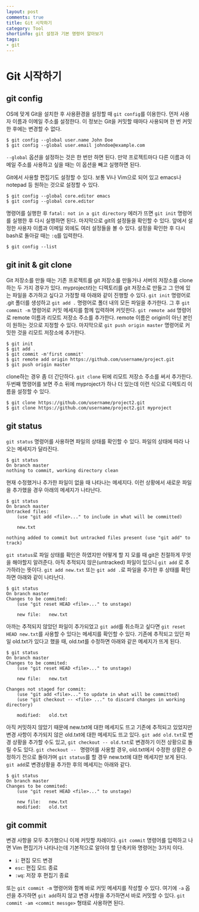 ```yaml
---
layout: post
comments: true
title: Git 시작하기
category: Tool
shortinfo: git 설정과 기본 명령어 알아보기
tags:
- git
---
```




# Git 시작하기



## git config

OS에 맞게 Git을 설치한 후 사용환경을 설정할 때 `git config`를 이용한다. 먼저 사용자 이름과 이메일 주소를 설정한다. 이 정보는 Git을 커밋할 때마다 사용되며 한 번 커밋한 후에는 변경할 수 없다.

```shell
$ git config --global user.name John Doe
$ git config --global user.email johndoe@example.com
```

`--global` 옵션을 설정하는 것은 한 번만 하면 된다. 만약 프로젝트마다 다른 이름과 이메일 주소를 사용하고 싶을 때는 이 옵션을 빼고 실행하면 된다.

Git에서 사용할 편집기도 설정할 수 있다. 보통 Vi나 Vim으로 되어 있고 emacs나 notepad 등 원하는 것으로 설정할 수 있다.

```shell
$ git config --global core.editor emacs
$ git config --global core.editor 
```

명령어를 실행한 후 `fatal: not in a git directory`  에러가 뜨면 `git init` 명령어를 실행한 후 다시 실행하면 된다. 마지막으로 git의 설정들을 확인할 수 있다. 앞에서 설정한 사용자 이름과 이메일 외에도 여러 설정들을 볼 수 있다. 설정을 확인한 후 다시 bash로 돌아갈 때는 `:q`를 입력한다.

```shell
$ git config --list
```



## git init & git clone

Git 저장소를 만들 때는 기존 프로젝트를 git 저장소를 만들거나 서버의 저장소를 clone하는 두 가지 경우가 있다. myproject라는 디렉토리를 git 저장소로 만들고 그 안에 있는 파일을 추가하고 싶다고 가정할 때 아래와 같이 진행할 수 있다. `git init` 명령어로 .git 폴더를 생성하고 `git add .` 명령어로 폴더 내의 모든 파일을 추가한다. 그 후 `git commit -m` 명령어로 커밋 메세지를 함께 입력하며 커밋한다. `git remote add` 명령어로 remote 이름과 리모트 저장소 주소를 추가한다. remote 이름은 origin이 아닌 본인이 원하는 것으로 지정할 수 있다. 마지막으로  `git push origin master` 명령어로 커밋한 것을 리모트 저장소에 추가한다. 

```shell
$ git init
$ git add .
$ git commit -m'first commit'
$ git remote add origin https://github.com/username/project.git
$ git push origin master
```

clone하는 경우 좀 더 간단하다. `git clone` 뒤에 리모트 저장소 주소를 써서 추가한다. 두번째 명령어를 보면 주소 뒤에 myproject가 하나 더 있는데 이런 식으로 디렉토리 이름을 설정할 수 있다. 

```shell
$ git clone https://github.com/username/project2.git
$ git clone https://github.com/username/project2.git myproject
```



## git status

`git status` 명령어를 사용하면 파일의 상태를 확인할 수 있다. 파일의 상태에 따라 나오는 메세지가 달라진다.

```shell
$ git status
On branch master
nothing to commit, working directory clean
```

현재 수정했거나 추가한 파일이 없을 때 나타나는 메세지다. 이런 상황에서 새로운 파일을 추가했을 경우 아래의 메세지가 나타난다.

```shell
$ git status
On branch master
Untracked files:
	(use "git add <file>..." to include in what will be committed)
	
	new.txt
	
nothing added to commit but untracked files present (use "git add" to track)
```

`git status`로 파일 상태를 확인은 하였지만 어떻게 할 지 모를 때 git은 친절하게 무엇을 해야할지 알려준다. 아직 추적되지 않은(untracked) 파일이 있으니 `git add` 로 추가하라는 뜻이다. `git add new.txt` 또는 `git add .`로 파일을 추가한 후 상태를 확인하면 아래와 같이 나타난다.

```shell
$ git status
On branch master
Changes to be commited:
	(use "git reset HEAD <file>..." to unstage)
	
	new file:	new.txt
```

아까는 추적되지 않았던 파일이 추가되었고 `git add`를 취소하고 싶다면 `git reset HEAD new.txt`를 사용할 수 있다는 메세지를 확인할 수 있다. 기존에 추적되고 있던 파일 old.txt가 있다고 했을 때, old.txt를 수정하면 아래와 같은 메세지가 뜨게 된다.

```shell
$ git status
On branch master
Changes to be commited:
	(use "git reset HEAD <file>..." to unstage)
	
	new file:	new.txt

Changes not staged for commit:
	(use "git add <file>..." to update in what will be committed)
	(use "git checkout -- <file> ..." to discard changes in working directory)
	
	modified:	old.txt
```

아직 커밋하지 않았기 때문에 new.txt에 대한 메세지도 뜨고 기존에 추적되고 있었지만 변경 사항이 추가되지 않은 old.txt에 대한 메세지도 뜨고 있다. `git add old.txt`로 변경 상황을 추가할 수도 있고,  `git checkout -- old.txt`로 변경하기 이전 상황으로 돌릴 수도 있다. `git checkout -- ` 명령어를 사용할 경우, old.txt에서 수정한 상황은 수정하기 전으로 돌아가며 `git status`를 할 경우 new.txt에 대한 메세지만 보게 된다. `git add`로 변경상황을 추가한 후의 메세지는 아래와 같다.

```shell
$ git status
On branch master
Changes to be commited:
	(use "git reset HEAD <file>..." to unstage)
	
	new file:	new.txt
	modified:	old.txt
```



## git commit

변경 사항을 모두 추가했으니 이제 커밋할 차례이다. `git commit` 명령어를 입력하고 나면 Vim 편집기가 나타나는데 기본적으로 알아야 할 단축키와 명령어는 3가지 이다. 

- `i`: 편집 모드 변경
- `esc`: 편집 모드 종료
- `:wq`: 저장 후 편집기 종료 

또는 `git commit -m` 명령어와 함께 바로 커밋 메세지를 작성할 수 있다. 여기에 `-a` 옵션을 추가하면 `git add`하지 않고 변경 사항을 추가하면서 바로 커밋할 수 있다. `git commit -am <commit messge>`  형태로 사용하면 된다.